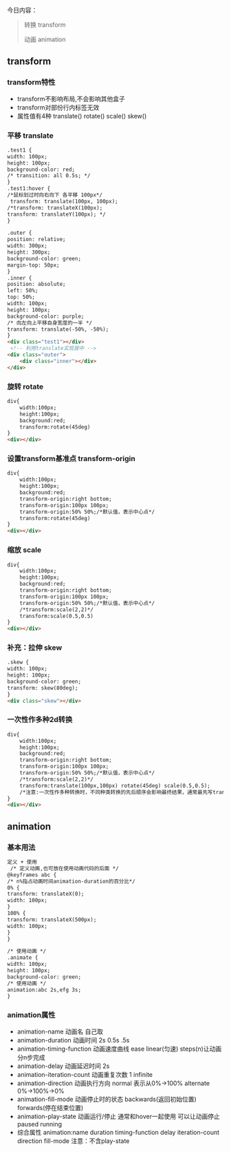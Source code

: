 今日内容：

> 转换 transform
>
> 动画 animation



## transform

###  transform特性

- transform不影响布局,不会影响其他盒子
- transform对部份行内标签无效
- 属性值有4种  translate()   rotate()   scale()    skew()

### 平移 translate

```html
.test1 {
width: 100px;
height: 100px;
background-color: red;
/* transition: all 0.5s; */
}
.test1:hover {
/*鼠标划过时向右向下 各平移 100px*/
 transform: translate(100px, 100px);
/*transform: translateX(100px);
transform: translateY(100px); */
}

.outer {
position: relative;
width: 300px;
height: 300px;
background-color: green;
margin-top: 50px;
}
.inner {
position: absolute;
left: 50%;
top: 50%;
width: 100px;
height: 100px;
background-color: purple;
/* 向左向上平移自身宽度的一半 */
transform: translate(-50%, -50%);
}
<div class="test1"></div>
 <!-- 利用translate实现居中 -->
<div class="outer">
    <div class="inner"></div>
</div>
```

### 旋转 rotate

```html
div{
	width:100px;
	height:100px;
	background:red;
	transform:rotate(45deg)
}
<div></div>
```

### 设置transform基准点  transform-origin

```html
div{
	width:100px;
	height:100px;
	background:red;
	transform-origin:right bottom;
	transform-origin:100px 100px;
	transform-origin:50% 50%;/*默认值，表示中心点*/
	transform:rotate(45deg)
}
<div></div>
```

### 缩放 scale

```html
div{
	width:100px;
	height:100px;
	background:red;
	transform-origin:right bottom;
	transform-origin:100px 100px;
	transform-origin:50% 50%;/*默认值，表示中心点*/
	/*transform:scale(2,2)*/
	transform:scale(0.5,0.5)
}
<div></div>
```

###  补充：拉伸 skew

```html
.skew {
width: 100px;
height: 100px;
background-color: green;
transform: skew(80deg);
}
<div class="skew"></div>  
```



### 一次性作多种2d转换

```html
div{
	width:100px;
	height:100px;
	background:red;
	transform-origin:right bottom;
	transform-origin:100px 100px;
	transform-origin:50% 50%;/*默认值，表示中心点*/
	/*transform:scale(2,2)*/
	transform:translate(100px,100px) rotate(45deg) scale(0.5,0.5);
	/*注意:一次性作多种转换时，不同种类转换的先后顺序会影响最终结果，通常最先写translate*/
}
<div></div>
```



## animation 

### 基本用法

```html
定义 + 使用
 /* 定义动画,也可放在使用动画代码的后面 */
@keyframes abc {
/* n%指占动画时间animation-duration的百分比*/
0% {
transform: translateX(0);
width: 100px;
}
100% {
transform: translateX(500px);
width: 100px;
}
}

/* 使用动画 */
.animate {
width: 100px;
height: 100px;
background-color: green;
/* 使用动画 */
animation:abc 2s,efg 3s;
}
```

### animation属性

- animation-name  动画名  自己取
- animation-duration  动画时间    2s 0.5s  .5s
- animation-timing-function 动画速度曲线   ease  linear(匀速)  steps(n)让动画分n步完成
- animation-delay  动画延迟时间  2s
- animation-iteration-count  动画重复次数  1  infinite
- animation-direction  动画执行方向   normal 表示从0%->100%   alternate  0%->100%->0%
- animation-fill-mode  动画停止时的状态  backwards(返回初始位置)  forwards(停在结束位置)
- animation-play-state  动画运行/停止   通常和hover一起使用 可以让动画停止  paused  running
- 综合属性 animation:name duration timing-function delay  iteration-count direction fill-mode  注意：不含play-state